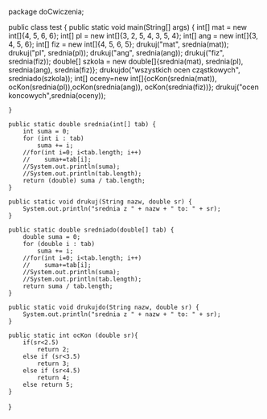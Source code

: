 package doCwiczenia;

public class test {
    public static void main(String[] args) {
        int[] mat = new int[]{4, 5, 6, 6};
        int[] pl = new int[]{3, 2, 5, 4, 3, 5, 4};
        int[] ang = new int[]{3, 4, 5, 6};
        int[] fiz = new int[]{4, 5, 6, 5};
        drukuj("mat", srednia(mat));
        drukuj("pl", srednia(pl));
        drukuj("ang", srednia(ang));
        drukuj("fiz", srednia(fiz));
        double[] szkola = new double[]{srednia(mat), srednia(pl), srednia(ang), srednia(fiz)};
        drukujdo("wszystkich ocen cząstkowych", sredniado(szkola));
        int[] oceny=new int[]{ocKon(srednia(mat)), ocKon(srednia(pl)),ocKon(srednia(ang)), ocKon(srednia(fiz))};
        drukuj("ocen koncowych",srednia(oceny));


    }

    public static double srednia(int[] tab) {
        int suma = 0;
        for (int i : tab)
            suma += i;
        //for(int i=0; i<tab.length; i++)
        //    suma+=tab[i];
        //System.out.println(suma);
        //System.out.println(tab.length);
        return (double) suma / tab.length;
    }

    public static void drukuj(String nazw, double sr) {
        System.out.println("srednia z " + nazw + " to: " + sr);
    }

    public static double sredniado(double[] tab) {
        double suma = 0;
        for (double i : tab)
            suma += i;
        //for(int i=0; i<tab.length; i++)
        //    suma+=tab[i];
        //System.out.println(suma);
        //System.out.println(tab.length);
        return suma / tab.length;
    }

    public static void drukujdo(String nazw, double sr) {
        System.out.println("srednia z " + nazw + " to: " + sr);
    }

    public static int ocKon (double sr){
        if(sr<2.5)
            return 2;
        else if (sr<3.5)
            return 3;
        else if (sr<4.5)
            return 4;
        else return 5;
    }
}

